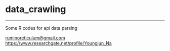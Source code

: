 # data_crawling  
***  
Some R codes for api data parsing  

ruminoreticulum@gmail.com  
https://www.researchgate.net/profile/Youngjun_Na
